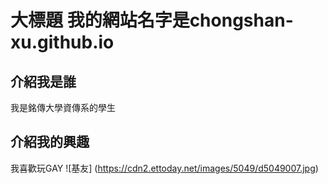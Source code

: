 # 大標題 我的網站名字是chongshan-xu.github.io

## 介紹我是誰
我是銘傳大學資傳系的學生
## 介紹我的興趣
我喜歡玩GAY
![基友] (https://cdn2.ettoday.net/images/5049/d5049007.jpg)
